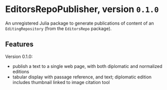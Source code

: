 # EditorsRepoPublisher, version `0.1.0`

An unregistered Julia package to generate publications of content of an `EditingRepository` (from the `EditorsRepo` package).

## Features

Version 0.1.0: 

- publish a text to a single web page, with both diplomatic and normalized editions
- tabular display with passage reference, and text; diplomatic edition includes thumbnail linked to image citation tool